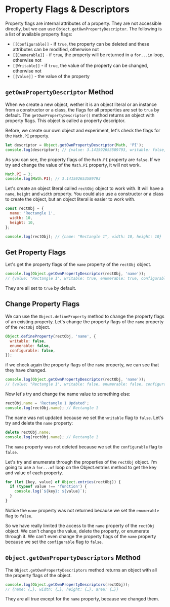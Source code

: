 # Property Flags & Descriptors

Property flags are internal attributes of a property. They are not accessible directly, but we can use `Object.getOwnPropertyDescriptor`. The following is a list of available property flags:

- `[[Configurable]]` - if `true`, the property can be deleted and these attributes can be modified, otherwise not
- `[[Enumerable]]` - if `true`, the property will be returned in a `for...in` loop, otherwise not
- `[[Writable]]` - if `true`, the value of the property can be changed, otherwise not
- `[[Value]]` - the value of the property

## `getOwnPropertyDescriptor` Method

When we create a new object, wether it is an object literal or an instance from a constructor or a class, the flags for all properties are set to `true` by default. The `getOwnPropertyDescriptor()` method returns an object with property flags. This object is called a property descriptor.

Before, we create our own object and experiment, let's check the flags for the `Math.PI` property.

```js
let descriptor = Object.getOwnPropertyDescriptor(Math, 'PI');
console.log(descriptor); // {value: 3.141592653589793, writable: false, enumerable: false, configurable: false}
```

As you can see, the property flags of the `Math.PI` property are `false`. If we try and change the value of the `Math.PI` property, it will not work.

```js
Math.PI = 3;
console.log(Math.PI); // 3.141592653589793
```

Let's create an object literal called `rectObj` object to work with. It will have a `name`, `height` and `width` property. You could also use a constructor or a class to create the object, but an object literal is easier to work with.

```js
const rectObj = {
  name: 'Rectangle 1',
  width: 10,
  height: 10,
};

console.log(rectObj); // {name: "Rectangle 1", width: 10, height: 10}
```

## Get Property Flags

Let's get the property flags of the `name` property of the `rectObj` object.

```js
console.log(Object.getOwnPropertyDescriptor(rectObj, 'name'));
// {value: "Rectangle 1", writable: true, enumerable: true, configurable: true}
```

They are all set to `true` by default.

## Change Property Flags

We can use the `Object.defineProperty` method to change the property flags of an existing property. Let's change the property flags of the `name` property of the `rectObj` object.

```js
Object.defineProperty(rectObj, 'name', {
  writable: false,
  enumerable: false,
  configurable: false,
});
```

if we check again the property flags of the `name` property, we can see that they have changed.

```js
console.log(Object.getOwnPropertyDescriptor(rectObj, 'name'));
// {value: "Rectangle 1", writable: false, enumerable: false, configurable: false}
```

Now let's try and change the name value to something else:

```js
rectObj.name = 'Rectangle 1 Updated';
console.log(rectObj.name); // Rectangle 1
```

The name was not updated because we set the `writable` flag to `false`. Let's try and delete the `name` property:

```js
delete rectObj.name;
console.log(rectObj.name); // Rectangle 1
```

The `name` property was not deleted because we set the `configurable` flag to `false`.

Let's try and enumerate through the properties of the `rectObj` object. I'm going to use a `for...of` loop on the Object.entries method to get the key and value of each property.

```js
for (let [key, value] of Object.entries(rectObj)) {
  if (typeof value !== 'function') {
    console.log(`${key}: ${value}`);
  }
}
```

Notice the `name` property was not returned because we set the `enumerable` flag to `false`.

So we have really limited the access to the `name` property of the `rectObj` object. We can't change the value, delete the property, or enumerate through it. We can't even change the property flags of the `name` property because we set the `configurable` flag to `false`.

## `Object.getOwnPropertyDescriptors` Method

The `Object.getOwnPropertyDescriptors` method returns an object with all the property flags of the object.

```js
console.log(Object.getOwnPropertyDescriptors(rectObj));
// {name: {…}, width: {…}, height: {…}, area: {…}}
```

They are all true except for the `name` property, because we changed them.
